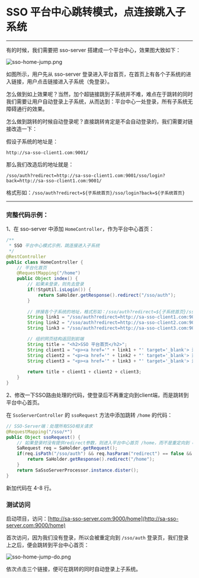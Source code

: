 # SSO 平台中心跳转模式，点连接跳入子系统

--- 

有的时候，我们需要把 sso-server 搭建成一个平台中心，效果图大致如下：

![sso-home-jump.png](https://oss.dev33.cn/sa-token/doc/sso/sso-home-jump.png 's-w-sh')

如图所示，用户先从 sso-server 登录进入平台首页，在首页上有各个子系统的进入链接，用户点击链接进入子系统（免登录）。

怎么做到如上效果呢？当然，加个超链接跳到子系统并不难，难点在于跳转的同时我们需要让用户自动登录上子系统，从而达到：平台中心一处登录，所有子系统无障碍通行的效果。

怎么做到跳转的时候自动登录呢？直接跳转肯定是不会自动登录的，我们需要对链接改造一下：

假设子系统的地址是：

``` url
http://sa-sso-client1.com:9001/
```

那么我们改造后的地址就是：

``` url
/sso/auth?redirect=http://sa-sso-client1.com:9001/sso/login?back=http://sa-sso-client1.com:9001/
```

格式形如：`/sso/auth?redirect=${子系统首页}/sso/login?back=${子系统首页}`

--- 

### 完整代码示例：

1、在 sso-server 中添加 `HomeController`，作为平台中心首页：

``` java
/**
 * SSO 平台中心模式示例，跳连接进入子系统 
 */
@RestController
public class HomeController {
	// 平台化首页
	@RequestMapping("/home")
	public Object index() {
		// 如果未登录，则先去登录
		if(!StpUtil.isLogin()) {
			return SaHolder.getResponse().redirect("/sso/auth");
		}
		
		// 拼接各个子系统的地址，格式形如：/sso/auth?redirect=${子系统首页}/sso/login?back=${子系统首页}
		String link1 = "/sso/auth?redirect=http://sa-sso-client1.com:9001/sso/login?back=http://sa-sso-client1.com:9001/";
		String link2 = "/sso/auth?redirect=http://sa-sso-client2.com:9001/sso/login?back=http://sa-sso-client2.com:9001/";
		String link3 = "/sso/auth?redirect=http://sa-sso-client3.com:9001/sso/login?back=http://sa-sso-client3.com:9001/";

		// 组织网页结构返回到前端 
		String title = "<h2>SSO 平台首页</h2>";
		String client1 = "<p><a href='" + link1 + "' target='_blank'> 进入Client1系统 </a></p>";
		String client2 = "<p><a href='" + link2 + "' target='_blank'> 进入Client2系统 </a></p>";
		String client3 = "<p><a href='" + link3 + "' target='_blank'> 进入Client3系统 </a></p>";
		
		return title + client1 + client2 + client3;
	}
}
```

2、修改一下SSO路由处理的代码，使登录后不再重定向到client端，而是跳转到平台中心首页。

在 `SsoServerController` 的 `ssoRequest` 方法中添加跳转 `/home` 的代码：

``` java
// SSO-Server端：处理所有SSO相关请求 
@RequestMapping("/sso/*")
public Object ssoRequest() {
	// 如果登录时没有提供redirect参数，则进入平台中心首页 /home，而不是重定向到 client 端 
	SaRequest req = SaHolder.getRequest();
	if(req.isPath("/sso/auth") && req.hasParam("redirect") == false && StpUtil.isLogin()) {
		return SaHolder.getResponse().redirect("/home");
	}
	return SaSsoServerProcessor.instance.dister();
}
```

新加代码在 4-8 行。

### 测试访问

启动项目，访问：[http://sa-sso-server.com:9000/home](http://sa-sso-server.com:9000/home)

首次访问，因为我们没有登录，所以会被重定向到 `/sso/auth` 登录页，我们登录上之后，便会跳转到平台中心首页：

![sso-home-jump-do.png](https://oss.dev33.cn/sa-token/doc/sso/sso-home-jump-do.png 's-w-sh')

依次点击三个链接，便可在跳转的同时自动登录上子系统。
